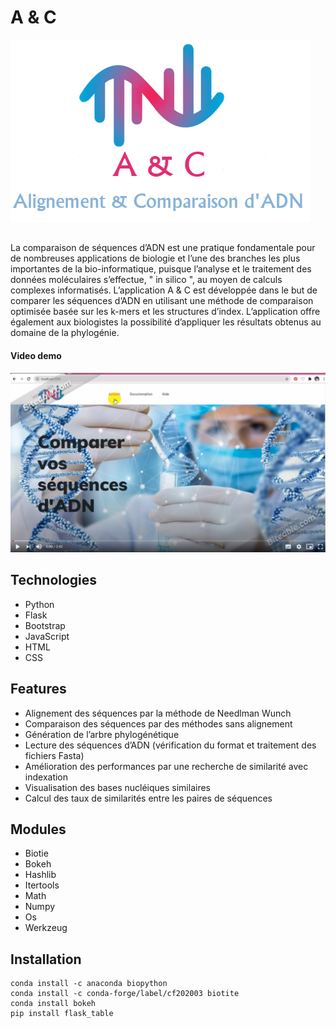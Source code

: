 # A & C
![Alignement & Comparaison d'ADN](./Documentation/LOGO.png)
##  
  La comparaison de séquences d’ADN est une pratique fondamentale pour de nombreuses applications de biologie et l’une des branches les plus importantes de la bio-informatique, puisque l’analyse et le traitement des données moléculaires s’effectue, " in silico ", au moyen de calculs complexes informatisés. 
  L’application A & C est développée dans le but de comparer les séquences d’ADN en utilisant une méthode de comparaison optimisée basée sur les k-mers et les structures d’index.
  L’application offre également aux biologistes la possibilité d’appliquer les résultats obtenus au domaine de la phylogénie.

#### Video demo
[![Présentation de l'application](./Documentation/video.png)](https://drive.google.com/file/d/15cHuQAKPvwgSF_W8bW1z_4dr2_3SDuQY/view?usp=sharing)
## Technologies
* Python
* Flask
* Bootstrap
* JavaScript
* HTML
* CSS
## Features
* Alignement des séquences par la méthode de Needlman Wunch
* Comparaison des séquences par des méthodes sans alignement
* Génération de l’arbre phylogénétique
* Lecture des séquences d’ADN (vérification du format et traitement des fichiers Fasta)
* Amélioration des performances par une recherche de similarité avec indexation
* Visualisation des bases nucléiques similaires
* Calcul des taux de similarités entre les paires de séquences
## Modules
* Biotie
* Bokeh
* Hashlib
* Itertools
* Math
* Numpy 
* Os 
* Werkzeug
## Installation
```
conda install -c anaconda biopython
conda install -c conda-forge/label/cf202003 biotite
conda install bokeh
pip install flask_table
```


